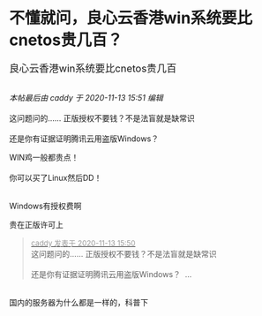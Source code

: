 # 不懂就问，良心云香港win系统要比cnetos贵几百？


<font size="4">良心云香港win系统要比cnetos贵几百</font><br />
<br />
<img id="aimg_tqjrr" onclick="zoom(this, this.src, 0, 0, 0)" class="zoom" src="https://www.mpimg.cn/images/2020/11/13/1.jpg" onmouseover="img_onmouseoverfunc(this)" onload="thumbImg(this)" border="0" alt="" /><br />
<img id="aimg_PzT66" onclick="zoom(this, this.src, 0, 0, 0)" class="zoom" src="https://www.mpimg.cn/images/2020/11/13/2.jpg" onmouseover="img_onmouseoverfunc(this)" onload="thumbImg(this)" border="0" alt="" /><img id="aimg_OlPtT" onclick="zoom(this, this.src, 0, 0, 0)" class="zoom" src="https://cdn.jsdelivr.net/gh/hishis/forum-master/public/images/patch.gif" onmouseover="img_onmouseoverfunc(this)" onload="thumbImg(this)" border="0" alt="" />

<i class="pstatus"> 本帖最后由 caddy 于 2020-11-13 15:51 编辑 </i><br />
<br />
这问题问的…… 正版授权不要钱？不是法盲就是缺常识<br />
<br />
还是你有证据证明腾讯云用盗版Windows？<img src="static/image/smiley/yct/003.gif" smilieid="50" border="0" alt="" /> 

WIN鸡一般都贵点！<br />
<br />
你可以买了Linux然后DD！<br />
<br />
<img src="static/image/smiley/default/smile.gif" smilieid="1" border="0" alt="" /><img src="static/image/smiley/default/smile.gif" smilieid="1" border="0" alt="" /><img src="static/image/smiley/default/smile.gif" smilieid="1" border="0" alt="" />

Windows有授权费啊

贵在正版许可上

<div class="quote"><blockquote><font size="2"><a href="https://www.hostloc.com/forum.php?mod=redirect&amp;goto=findpost&amp;pid=9448864&amp;ptid=766269" target="_blank"><font color="#999999">caddy 发表于 2020-11-13 15:50</font></a></font><br />
这问题问的…… 正版授权不要钱？不是法盲就是缺常识<br />
<br />
还是你有证据证明腾讯云用盗版Windows？&nbsp;&nbsp;...</blockquote></div><br />
国内的服务器为什么都是一样的，科普下<img id="aimg_tG5uC" onclick="zoom(this, this.src, 0, 0, 0)" class="zoom" src="https://cdn.jsdelivr.net/gh/hishis/forum-master/public/images/patch.gif" onmouseover="img_onmouseoverfunc(this)" onload="thumbImg(this)" border="0" alt="" />
